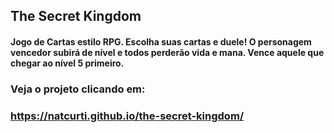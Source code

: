 ## The Secret Kingdom

#### Jogo de Cartas estilo RPG. Escolha suas cartas e duele! O personagem vencedor subirá de nível e todos perderão vida e mana. Vence aquele que chegar ao nível 5 primeiro.

### Veja o projeto clicando em:
### https://natcurti.github.io/the-secret-kingdom/
